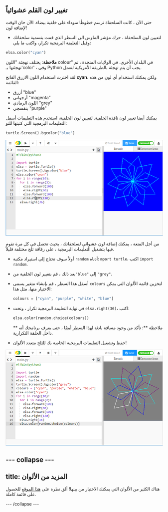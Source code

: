## تغيير لون القلم عشوائياً

حتى الآن ، كانت السلحفاة ترسم خطوطًا سوداء على خلفية بيضاء. الآن حان الوقت لإضافة لون!

- لتعيين لون السلحفاة ، حرك مؤشر الماوس الى السطر الذي قمت بتسمية سلحفاتك وقبل التعليمة البرمجية تكرار، واكتب ما يلي:

```python
elsa.color("cyan")
```

**ملاحظة**: يختلف تهجئة "اللون colour" في البلدان الأخرى. في الولايات المتحدة ، تم تهجئتها بـ'color' ، وفي Python يجب أن يتم تهجئة بالطريقة الأمريكية لتعمل.

لقد اخترت استخدام اللون الازرق الفاتح **cyan**، ولكن يمكنك استخدام أي لون من هذه القائمة:

- أزرق "blue"
- أرجواني "magenta"
- اللون الرمادي "grey"
- بنفسجي "purple"

يمكنك أيضا تغيير لون نافذة الخلفية. لتعيين لون الخلفية، استخدم هذه التعليمات أسفل التعليمات البرمجية التي كتبتها للتو:

```python
turtle.Screen().bgcolor("blue")
```

![](images/colour.png)

من أجل المتعة ، يمكنك إضافة لون عشوائي لسلحفاتك ، بحيث تحصل في كل مرة تقوم فيها بتشغيل التعليمات البرمجية ، على رقاقة ثلج مختلفة قليلاً.

- أولاً سوف تحتاج إلى استيراد مكتبة `random` أدناه: `mport turtle`، اكتب `import random`.

- بعد ذلك ، قم بتغيير لون الخلفية من`"blue"` إلى `"grey"`.

- أسفل هذا السطر ، قم بإنشاء متغير يسمى ` colours ` لتخزين قائمة الألوان التي يمكن الاختيار منها، مثل هذا:
    
    ```python
    colours = ["cyan", "purple", "white", "blue"]
    ```

- في نهاية التعليمة البرمجية تكرار ، وتحت `elsa.right(36)`، اكتب:
    
    ```python
    elsa.color(random.choice(colours))  
    ```
    
    ** ملاحظة **: تأكد من وجود مسافة بادئة لهذا السطر أيضًا ، حتى يعرف برنامجك أنه داخل الحلقة التكرارية.

- حفظ وتشغيل التعليمات البرمجية الخاصة بك للثلج متعدد الألوان!

![](images/colour-list.png)

## \--- collapse \---

## title: المزيد من الألوان

هناك الكثير من الألوان التي يمكنك الاختيار من بينها! ألق نظرة على [هذا الموقع](https://wiki.tcl.tk/37701) للحصول على قائمة كاملة.

\--- /collapse \---